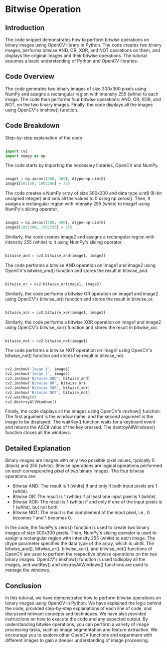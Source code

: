 # Bitwise Operation

## Introduction
The code snippet demonstrates how to perform bitwise operations on binary images using OpenCV library in Python. The code creates two binary images, performs bitwise AND, OR, XOR, and NOT operations on them, and displays the original images and their bitwise operations. The tutorial assumes a basic understanding of Python and OpenCV libraries.

## Code Overview
The code generates two binary images of size 300x300 pixels using NumPy and assigns a rectangular region with intensity 255 (white) to each image. The code then performs four bitwise operations: AND, OR, XOR, and NOT, on the two binary images. Finally, the code displays all the images using OpenCV's imshow() function.

## Code Breakdown
Step-by-step explanation of the code

```python

import cv2
import numpy as np

```

The code starts by importing the necessary libraries, OpenCV and NumPy.

```python

image1 = np.zeros((300, 300), dtype=np.uint8)
image1[50:150, 100:200] = 255

```

The code creates a NumPy array of size 300x300 and data type uint8 (8-bit unsigned integer) and sets all the values to 0 using np.zeros(). Then, it assigns a rectangular region with intensity 255 (white) to image1 using NumPy's slicing operator.

```python

image2 = np.zeros((300, 300), dtype=np.uint8)
image2[100:200, 150:250] = 255

```

Similarly, the code creates image2 and assigns a rectangular region with intensity 255 (white) to it using NumPy's slicing operator.

```python

bitwise_and = cv2.bitwise_and(image1, image2)

```

The code performs a bitwise AND operation on image1 and image2 using OpenCV's bitwise_and() function and stores the result in bitwise_and.

```python

bitwise_or = cv2.bitwise_or(image1, image2)

```

Similarly, the code performs a bitwise OR operation on image1 and image2 using OpenCV's bitwise_or() function and stores the result in bitwise_or.

```python

bitwise_xor = cv2.bitwise_xor(image1, image2)

```

Similarly, the code performs a bitwise XOR operation on image1 and image2 using OpenCV's bitwise_xor() function and stores the result in bitwise_xor.

```python

bitwise_not = cv2.bitwise_not(image1)

```

The code performs a bitwise NOT operation on image1 using OpenCV's bitwise_not() function and stores the result in bitwise_not.

```python

cv2.imshow('Image 1', image1)
cv2.imshow('Image 2', image2)
cv2.imshow('Bitwise AND', bitwise_and)
cv2.imshow('Bitwise OR', bitwise_or)
cv2.imshow('Bitwise XOR', bitwise_xor)
cv2.imshow('Bitwise NOT', bitwise_not)
cv2.waitKey(0)
cv2.destroyAllWindows()

```

Finally, the code displays all the images using OpenCV's imshow() function. The first argument is the window name, and the second argument is the image to be displayed. The waitKey() function waits for a keyboard event and returns the ASCII value of the key pressed. The destroyAllWindows() function closes all the windows.

## Detailed Explanation
Binary images are images with only two possible pixel values, typically 0 (black) and 255 (white). Bitwise operations are logical operations performed on each corresponding pixel of two binary images. The four bitwise operations are:

- Bitwise AND: The result is 1 (white) if and only if both input pixels are 1 (white).
- Bitwise OR: The result is 1 (white) if at least one input pixel is 1 (white).
- Bitwise XOR: The result is 1 (white) if and only if one of the input pixels is 1 (white), but not both.
- Bitwise NOT: The result is the complement of the input pixel, i.e., 0 becomes 1 and 1 becomes 0.

In the code, the NumPy's zeros() function is used to create two binary images of size 300x300 pixels. Then, NumPy's slicing operator is used to assign a rectangular region with intensity 255 (white) to each image. The dtype parameter specifies the data type of the array, which is uint8. The bitwise_and(), bitwise_or(), bitwise_xor(), and bitwise_not() functions of OpenCV are used to perform the respective bitwise operations on the two binary images. OpenCV's imshow() function is used todisplay all the images, and waitKey() and destroyAllWindows() functions are used to manage the windows.


## Conclusion
In this tutorial, we have demonstrated how to perform bitwise operations on binary images using OpenCV in Python. We have explained the logic behind the code, provided step-by-step explanations of each line of code, and discussed relevant concepts and techniques. We have also provided instructions on how to execute the code and any expected output. By understanding bitwise operations, you can perform a variety of image processing tasks, such as image segmentation and feature extraction. We encourage you to explore other OpenCV functions and experiment with different images to gain a deeper understanding of image processing.